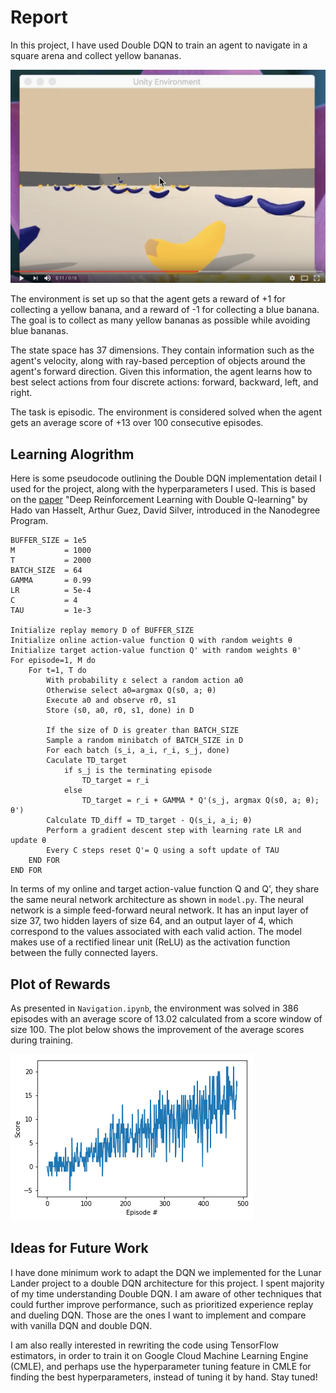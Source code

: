 # Report 

In this project, I have used Double DQN to train an agent to navigate in a square arena and collect yellow bananas.

[![Banana](https://github.com/anguillanneuf/deep-reinforcement-learning/blob/dqn/p1_navigation/Screen%20Shot%202018-08-27%20at%2011.38.41%20AM.png)](https://youtu.be/mG1daIuP2CU) 

The environment is set up so that the agent gets a reward of +1 for collecting a yellow banana, and a reward of -1 for collecting a blue banana. The goal is to collect as many yellow bananas as possible while avoiding blue bananas.

The state space has 37 dimensions. They contain information such as the agent's velocity, along with ray-based perception of objects around the agent's forward direction. Given this information, the agent learns how to best select actions from four discrete actions: forward, backward, left, and right. 

The task is episodic. The environment is considered solved when the agent gets an average score of +13 over 100 consecutive episodes.

## Learning Alogrithm  

Here is some pseudocode outlining the Double DQN implementation detail I used for the project, along with the hyperparameters I used. This is based on the [paper](https://arxiv.org/abs/1509.06461) "Deep Reinforcement Learning with Double Q-learning" by Hado van Hasselt, Arthur Guez, David Silver, introduced in the Nanodegree Program. 

```
BUFFER_SIZE = 1e5
M           = 1000
T           = 2000
BATCH_SIZE  = 64
GAMMA       = 0.99
LR          = 5e-4
C           = 4
TAU         = 1e-3

Initialize replay memory D of BUFFER_SIZE
Initialize online action-value function Q with random weights θ
Initialize target action-value function Q' with random weights θ'
For episode=1, M do
    For t=1, T do
        With probability ε select a random action a0
        Otherwise select a0=argmax Q(s0, a; θ)
        Execute a0 and observe r0, s1
        Store (s0, a0, r0, s1, done) in D

        If the size of D is greater than BATCH_SIZE
        Sample a random minibatch of BATCH_SIZE in D
        For each batch (s_i, a_i, r_i, s_j, done)
        Caculate TD_target
            if s_j is the terminating episode
                TD_target = r_i
            else
                TD_target = r_i + GAMMA * Q'(s_j, argmax Q(s0, a; θ); θ')
        Calculate TD_diff = TD_target - Q(s_i, a_i; θ)
        Perform a gradient descent step with learning rate LR and update θ
        Every C steps reset Q'= Q using a soft update of TAU
    END FOR
END FOR
```

In terms of my online and target action-value function Q and Q', they share the same neural network architecture as shown in `model.py`. The neural network is a simple feed-forward neural network. It has an input layer of size 37, two hidden layers of size 64, and an output layer of 4, which correspond to the values associated with each valid action. The model makes use of a rectified linear unit (ReLU) as the activation function between the fully connected layers. 

## Plot of Rewards 

As presented in `Navigation.ipynb`, the environment was solved in 386 episodes with	an average score of 13.02 calculated from a score window of size 100. The plot below shows the improvement of the average scores during training. 

![Plot](https://github.com/anguillanneuf/deep-reinforcement-learning/blob/dqn/p1_navigation/PlotOfReward.png)

## Ideas for Future Work

I have done minimum work to adapt the DQN we implemented for the Lunar Lander project to a double DQN architecture for this project. I spent majority of my time understanding Double DQN. I am aware of other techniques that could further improve performance, such as prioritized experience replay and dueling DQN. Those are the ones I want to implement and compare with vanilla DQN and double DQN.  

I am also really interested in rewriting the code using TensorFlow estimators, in order to train it on Google Cloud Machine Learning Engine (CMLE), and perhaps use the hyperparameter tuning feature in CMLE for finding the best hyperparameters, instead of tuning it by hand. Stay tuned!
